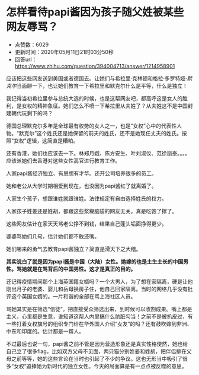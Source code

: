 # 怎样看待papi酱因为孩子随父姓被某些网友辱骂？
- 点赞数：6029
- 更新时间：2020年05月11日21时03分50秒
- 回答url：https://www.zhihu.com/question/394004713/answer/1214958901
<body>
 <p data-pid="1KblFTZb">应该把这些网友送到美国或者德国去。让她们与希拉里·克林顿和格拉·多罗特娅·<i>默克尔</i>当面聊一下，也让她们教育一下希拉里和默克尔什么是平等，什么是独立！</p>
 <p data-pid="MJoADJWb">我记得当初希拉里参与总统大选的时候，也是这帮网友吧，都高呼这是女人的胜利，是女权的精神象征。她们怎么不喷一下希拉里从夫姓了？从夫姓这不是中国封建朝代玩剩下的吗？</p>
 <p data-pid="qiy7ZB7x">德国总理默克尔多年是全球最有权势的女人之一，也是“女权”心中的代表性人物。“默克尔”这个姓氏还是她保留的前夫的姓氏，还不是她现任丈夫的姓氏。按照“女权"逻辑，这简直是糟粕。</p>
 <p data-pid="EL-P54NF">还有香港，她们也应该去一下。林郑月娥、陈方安生、叶刘淑仪、范徐丽泰。。。。应该派她们去香港对这些女性高官进行教育工作。</p>
 <p data-pid="5UINYo_F">人家papi酱经济独立、有思想有才华。还开公司培养很多的员工。</p>
 <p data-pid="867PfHJZ">她和老公从大学时期相爱到现在，也没因为papi酱红了就离婚了。</p>
 <p data-pid="ZY6aFcFp">人家生个孩子，想跟谁姓就跟谁姓。法律规定有自由选择姓氏的权力。</p>
 <p data-pid="PBzh_ilo">人家孩子姓姜还是姓胡，都跟这些浆糊脑袋的网友无关。真是吃饱了撑了。</p>
 <p data-pid="zJlwif9S">这些网友估计在家天天骂老公挣不到钱，结果自己蓬头垢面挣得更少。</p>
 <p data-pid="h3o32DZs">婆婆骂她们几句，估计她们都不敢还嘴。</p>
 <p data-pid="5tXHjjJB">她们哪来的勇气去教育papi酱独立？简直是滑天下之大稽。</p>
 <p data-pid="sZJbo621"><b>其实说白了就是因为papi酱是中国（大陆）女性。她嫁的也是土生土长的中国男性。骂她就是在骂背后的中国男性。这才是真正的目的。</b></p>
 <p data-pid="RxVi7Ufv">还记得疫情期间那个上海英国籍女婿吗？一个大男人，为了想在家隔离，硬是让他刚出月子的老婆、婴儿和岳母换房子住，他自己回家隔离。当时的网络几乎没有批评这个英国女婿的。一片和谐的全部在骂上海社区人员。</p>
 <p data-pid="vTuGspac">骂她其实是在筛选“信徒”。把直接受众筛选出来，到时候可以收割成果。嘴上都是主义，心里都是生意，谁知道这帮人内里搞什么肮脏勾当！之前不是被扒皮过，有一些打着女权旗号的组织专门给在华外国人介绍“女友”的吗？还有鼓吹嫁到非洲、中东和印度的。估计都是一帮人。</p>
 <p data-pid="3B75U541">不过最后也说一句，papi酱之前不管是因为营造形象还是真实性格使然，她也给自己立了很多flag，比如双方父母不见面，两只猫分别姓姜和姓胡，把伴侣排在父母之前等等，她的这些言论在当时也引起了不少的争议。这也无形当中吸引了很多“女权”追捧她为新时代的独立女性。今天的局面算是有一点点被反噬的意思。</p><a data-draft-node="block" data-draft-type="mcn-link-card" data-mcn-id="1243149354972057600"></a>
 <p></p><a data-draft-node="block" data-draft-type="mcn-link-card" data-mcn-id="1243284922158661632"></a>
 <p></p>
</body>